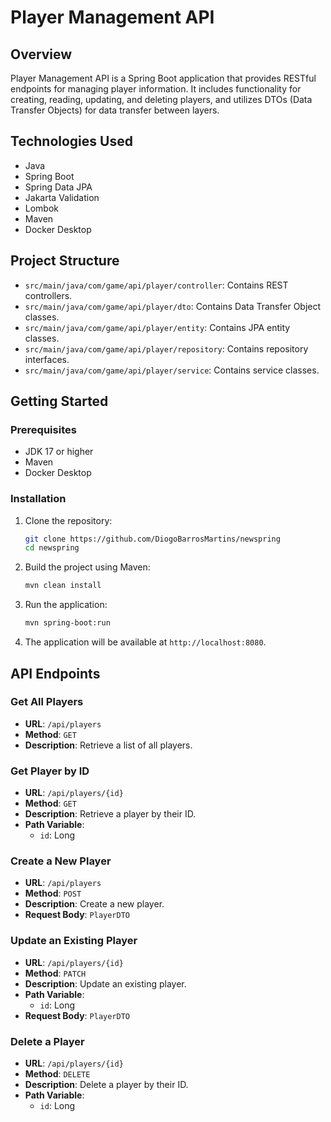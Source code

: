 # Player Management API

## Overview

Player Management API is a Spring Boot application that provides RESTful endpoints for managing player information. It includes functionality for creating, reading, updating, and deleting players, and utilizes DTOs (Data Transfer Objects) for data transfer between layers.

## Technologies Used

- Java
- Spring Boot
- Spring Data JPA
- Jakarta Validation
- Lombok
- Maven
- Docker Desktop

## Project Structure

- `src/main/java/com/game/api/player/controller`: Contains REST controllers.
- `src/main/java/com/game/api/player/dto`: Contains Data Transfer Object classes.
- `src/main/java/com/game/api/player/entity`: Contains JPA entity classes.
- `src/main/java/com/game/api/player/repository`: Contains repository interfaces.
- `src/main/java/com/game/api/player/service`: Contains service classes.

## Getting Started

### Prerequisites

- JDK 17 or higher
- Maven
- Docker Desktop

### Installation

1. Clone the repository:
   ```bash
   git clone https://github.com/DiogoBarrosMartins/newspring
   cd newspring
   ```

2. Build the project using Maven:
   ```bash
   mvn clean install
   ```

3. Run the application:
   ```bash
   mvn spring-boot:run
   ```

4. The application will be available at `http://localhost:8080`.

## API Endpoints

### Get All Players

- **URL**: `/api/players`
- **Method**: `GET`
- **Description**: Retrieve a list of all players.

### Get Player by ID

- **URL**: `/api/players/{id}`
- **Method**: `GET`
- **Description**: Retrieve a player by their ID.
- **Path Variable**:
  - `id`: Long

### Create a New Player

- **URL**: `/api/players`
- **Method**: `POST`
- **Description**: Create a new player.
- **Request Body**: `PlayerDTO`

### Update an Existing Player

- **URL**: `/api/players/{id}`
- **Method**: `PATCH`
- **Description**: Update an existing player.
- **Path Variable**:
  - `id`: Long
- **Request Body**: `PlayerDTO`

### Delete a Player

- **URL**: `/api/players/{id}`
- **Method**: `DELETE`
- **Description**: Delete a player by their ID.
- **Path Variable**:
  - `id`: Long
